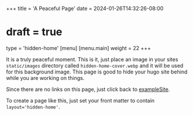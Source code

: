 +++
title = 'A Peaceful Page'
date = 2024-01-26T14:32:26-08:00
# draft = true
type = 'hidden-home'
[menu]
 [menu.main]
  weight = 22
+++

It is a truly peaceful moment. This is it, just place an image in your sites `static/images` directory called `hidden-home-cover.webp` and it will be used for this background image. This page is good to hide your hugo site behind while you are working on things.  

Since there are no links on this page, just click back to [exampleSite](/ryder/).  

To create a page like this, just set your front matter to contain `layout='hidden-home'`.
